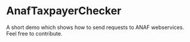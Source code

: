 # AnafTaxpayerChecker
A short demo which shows how to send requests to ANAF webservices. 
Feel free to contribute.

